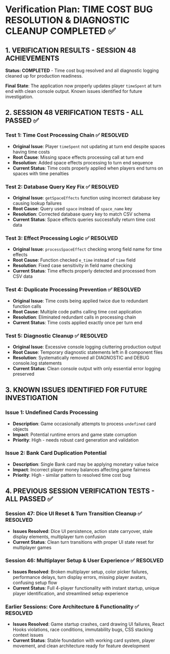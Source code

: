 # Verification Plan: TIME COST BUG RESOLUTION & DIAGNOSTIC CLEANUP COMPLETED ✅

## 1. VERIFICATION RESULTS - SESSION 48 ACHIEVEMENTS

**Status: COMPLETED** - Time cost bug resolved and all diagnostic logging cleaned up for production readiness.

**Final State**: The application now properly updates player `timeSpent` at turn end with clean console output. Known issues identified for future investigation.

## 2. SESSION 48 VERIFICATION TESTS - ALL PASSED ✅

### Test 1: Time Cost Processing Chain ✅ RESOLVED
- **Original Issue**: Player `timeSpent` not updating at turn end despite spaces having time costs
- **Root Cause**: Missing space effects processing call at turn end
- **Resolution**: Added space effects processing to turn end sequence
- **Current Status**: Time costs properly applied when players end turns on spaces with time penalties

### Test 2: Database Query Key Fix ✅ RESOLVED
- **Original Issue**: `getSpaceEffects` function using incorrect database key causing lookup failures
- **Root Cause**: Query used `space` instead of `space_name` key
- **Resolution**: Corrected database query key to match CSV schema
- **Current Status**: Space effects queries successfully return time cost data

### Test 3: Effect Processing Logic ✅ RESOLVED
- **Original Issue**: `processSpaceEffect` checking wrong field name for time effects
- **Root Cause**: Function checked `e_time` instead of `time` field
- **Resolution**: Fixed case sensitivity in field name checking
- **Current Status**: Time effects properly detected and processed from CSV data

### Test 4: Duplicate Processing Prevention ✅ RESOLVED
- **Original Issue**: Time costs being applied twice due to redundant function calls
- **Root Cause**: Multiple code paths calling time cost application
- **Resolution**: Eliminated redundant calls in processing chain
- **Current Status**: Time costs applied exactly once per turn end

### Test 5: Diagnostic Cleanup ✅ RESOLVED
- **Original Issue**: Excessive console logging cluttering production output
- **Root Cause**: Temporary diagnostic statements left in 8 component files
- **Resolution**: Systematically removed all DIAGNOSTIC and DEBUG console.log statements
- **Current Status**: Clean console output with only essential error logging preserved

## 3. KNOWN ISSUES IDENTIFIED FOR FUTURE INVESTIGATION

### Issue 1: Undefined Cards Processing
- **Description**: Game occasionally attempts to process `undefined` card objects
- **Impact**: Potential runtime errors and game state corruption
- **Priority**: High - needs robust card generation and validation

### Issue 2: Bank Card Duplication Potential
- **Description**: Single Bank card may be applying monetary value twice
- **Impact**: Incorrect player money balances affecting game fairness
- **Priority**: High - similar pattern to resolved time cost bug

## 4. PREVIOUS SESSION VERIFICATION TESTS - ALL PASSED ✅

### Session 47: Dice UI Reset & Turn Transition Cleanup ✅ RESOLVED
- **Issues Resolved**: Dice UI persistence, action state carryover, stale display elements, multiplayer turn confusion
- **Current Status**: Clean turn transitions with proper UI state reset for multiplayer games

### Session 46: Multiplayer Setup & User Experience ✅ RESOLVED
- **Issues Resolved**: Broken multiplayer setup, color picker failures, performance delays, turn display errors, missing player avatars, confusing setup flow
- **Current Status**: Full 4-player functionality with instant startup, unique player identification, and streamlined setup experience

### Earlier Sessions: Core Architecture & Functionality ✅ RESOLVED
- **Issues Resolved**: Game startup crashes, card drawing UI failures, React Hooks violations, race conditions, immutability bugs, CSS stacking context issues
- **Current Status**: Stable foundation with working card system, player movement, and clean architecture ready for feature development